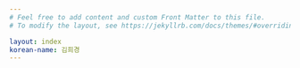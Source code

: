 ```yaml
---
# Feel free to add content and custom Front Matter to this file.
# To modify the layout, see https://jekyllrb.com/docs/themes/#overriding-theme-defaults

layout: index
korean-name: 김희경
---
```

